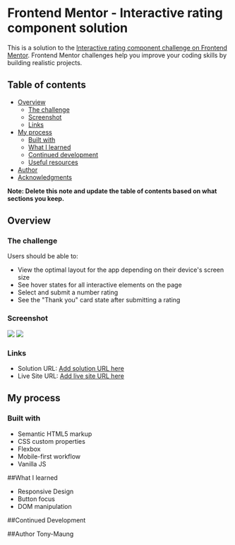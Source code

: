# Frontend Mentor - Interactive rating component solution

This is a solution to the [Interactive rating component challenge on Frontend Mentor](https://www.frontendmentor.io/challenges/interactive-rating-component-koxpeBUmI). Frontend Mentor challenges help you improve your coding skills by building realistic projects. 

## Table of contents

- [Overview](#overview)
  - [The challenge](#the-challenge)
  - [Screenshot](#screenshot)
  - [Links](#links)
- [My process](#my-process)
  - [Built with](#built-with)
  - [What I learned](#what-i-learned)
  - [Continued development](#continued-development)
  - [Useful resources](#useful-resources)
- [Author](#author)
- [Acknowledgments](#acknowledgments)

**Note: Delete this note and update the table of contents based on what sections you keep.**

## Overview

### The challenge

Users should be able to:

- View the optimal layout for the app depending on their device's screen size
- See hover states for all interactive elements on the page
- Select and submit a number rating
- See the "Thank you" card state after submitting a rating

### Screenshot

![](./screenshot.jpg)
![](./)


### Links

- Solution URL: [Add solution URL here](https://frontend-mentor-interactive-rating-component-swart.vercel.app/)
- Live Site URL: [Add live site URL here](https://frontend-mentor-interactive-rating-component-swart.vercel.app/)

## My process

### Built with

- Semantic HTML5 markup
- CSS custom properties
- Flexbox
- Mobile-first workflow
- Vanilla JS

##What I learned
- Responsive Design
- Button focus
- DOM manipulation

##Continued Development

##Author 
Tony-Maung
